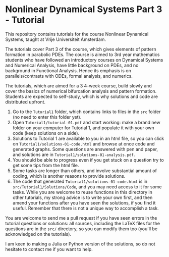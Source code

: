 # Nonlinear Dynamical Systems Part 3 - Tutorial

This repository contains tutorials for the course Nonlinear Dynamical Systems, taught at Vrije Universiteit Amsterdam.

The tutorials cover Part 3 of the course, which gives elements of pattern formation in parabolic PDEs. The course is aimed to 3rd year mathematics students who have followed an introductory courses on Dynamical Systems and Numerical Analysis, have little background on PDEs, and no background in Functional Analysis. Hence its emphasis is on parallels/contrasts with ODEs, formal analysis, and numerics.

The tutorials, which are aimed for a 3 4-week course, build slowly and cover the basics of numerical bifurcation analysis and pattern formation. Students are expected to self-study, which is why solutions and code are distributed upfront. 

1. Go to the `Tutorial1` folder, which contains links to files in the `src` folder (no need to enter this folder yet). 
1. Open `Tutorial1/tutorial-01.pdf` and start working: make a brand new folder on your computer for Tutorial 1, and populate it with your own code (keep solutions on a side).
1. Solutions to Tutorial 1 are available to you in an html file, so you can click on `Tutorial1/solutions-01-code.html` and browse at once code and generated graphs. Some questions are answered with pen and paper, and solutions are in `Tutorial1/solutions-01-analysis.pdf`.
1. You should be able to progress even if you get stuck on a question try to get some tips from the html file.
1. Some tasks are longer than others, and involve substantial amount of coding, which is another reasons to provide solutions.
1. The code that generated `Tutorial1/solutions-01-code.html` is in `src/Tutorial1/Solutions/Code`, and you may need access to it for some tasks. While you are welcome to reuse functions in this directory in other tutorials, my strong advice is to write your own first, and then amend your functions after you have seen the solutions, if you find it useful. Remember that there is not a unique way to accomplish a task.

You are welcome to send me a pull request if you have seen errors in the tutorial questions or solutions: all sources, including the LaTeX files for the questions are in the `src/` directory, so you can modify them too (you'll be acknowledged on the tutorials).

I am keen to making a Julia or Python version of the solutions, so do not hesitate to contact me if you want to help.


